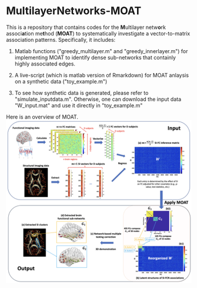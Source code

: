 # MultilayerNetworks-MOAT  

This is a repository that contains codes for the **M**ultilayer netw**o**rk associ**a**tion me**t**hod (**MOAT**) to systematically investigate a vector-to-matrix association patterns. Specifically, it includes:

1. Matlab functions ("greedy_multilayer.m" and "greedy_innerlayer.m") for implementing MOAT to identify dense sub-networks that containly highly associated edges.

2. A live-script (which is matlab version of Rmarkdown) for MOAT anlaysis on a synthetic data ("toy_example.m")

3. To see how synthetic data is generated, please refer to "simulate_inputdata.m". Otherwise, one can download the input data "W_input.mat" and use it directly in "toy_example.m"



Here is an overview of MOAT. 
\
![Image](/pipeline.png)
